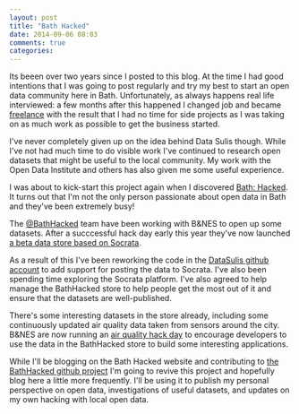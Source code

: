 ```yaml
---
layout: post
title: "Bath Hacked"
date: 2014-09-06 08:03
comments: true
categories: 
---
```


Its beeen over two years since I posted to this blog. At the time I had good intentions that I was going to post regularly and try my best to start an open data community here in Bath. Unfortunately, as always happens real life interviewed: a few months after this happened I changed job and became [freelance](http://consulting.ldodds.com/) with the result that I had no time for side projects as I was taking on as much work as possible to get the business started.

I've never completely given up on the idea behind Data Sulis though. While I've not had much time to do visible work I've continued to research open datasets that might be useful to the local community. My work with the Open Data Institute and others has also given me some useful experience.

I was about to kick-start this project again when I discovered [Bath: Hacked](http://www.bathhacked.org/). It turns out that I'm not the only person passionate about open data in Bath and they've been extremely busy!

The [@BathHacked](http://twitter.com/BathHacked) team have been working with B&NES to open up some datasets. After a succcessful hack day early this year they've now launched [a beta data store based on Socrata](data.bathhacked.org).

As a result of this I've been reworking the code in the [DataSulis github account](https://github.com/datasulis) to add support for posting the data to Socrata. I've also been spending time exploring the Socrata platform. I've also agreed to help manage the BathHacked store to help people get the most out of it and ensure that the datasets are well-published.

There's some interesting datasets in the store already, including some continuously updated air quality data taken from sensors around the city. B&NES are now running an [air quality hack day](http://www.bathhacked.org/news/air-quality-hack-20-september/) to encourage developers to use the data in the BathHacked store to build some interesting applications.

While I'll be blogging on the Bath Hacked website and contributing to [the BathHacked github project](https://github.com/bathhacked) I'm going to revive this project and hopefully blog here a little more frequently. I'll be using it to publish my personal perspective on open data, investigations of useful datasets, and updates on my own hacking with local open data.


